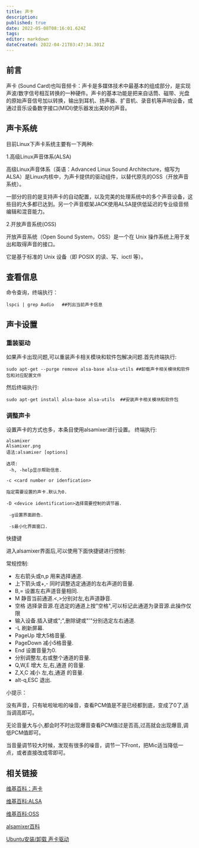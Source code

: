 ```yaml
---
title: 声卡
description: 
published: true
date: 2022-05-08T08:16:01.624Z
tags: 
editor: markdown
dateCreated: 2022-04-21T03:47:34.301Z
---
```


## 前言

声卡 (Sound Card)也叫音频卡：声卡是多媒体技术中最基本的组成部分，是实现声波/数字信号相互转换的一种硬件。声卡的基本功能是把来自话筒、磁带、光盘的原始声音信号加以转换，输出到耳机、扬声器、扩音机、录音机等声响设备，或通过音乐设备数字接口(MIDI)使乐器发出美妙的声音。

## 声卡系统

目前Linux下声卡系统主要有一下两种:

1.高级Linux声音体系(ALSA)

高级Linux声音体系（英语：Advanced Linux Sound Architecture，缩写为ALSA）是Linux内核中，为声卡提供的驱动组件，以替代原先的OSS（开放声音系统）。

一部分的目的是支持声卡的自动配置，以及完美的处理系统中的多个声音设备，这些目的大多都已达到。另一个声音框架JACK使用ALSA提供低延迟的专业级音频编辑和混音能力。

2.开放声音系统(OSS)

开放声音系统（Open Sound System，OSS）是一个在 Unix 操作系统上用于发出和取得声音的接口。

它是基于标准的 Unix 设备（即 POSIX 的读、写、ioctl 等）。

## 查看信息

命令查询，终端执行：
 
    lspci | grep Audio   ##列出当前声卡信息

## 声卡设置
### 重装驱动

如果声卡出现问题,可以重装声卡相关模块和软件包解决问题.首先终端执行:

    sudo apt-get --purge remove alsa-base alsa-utils ##卸载声卡相关模块和软件包和对应配置文件

然后终端执行:
   
    sudo apt-get install alsa-base alsa-utils  ##安装声卡相关模块和软件包

### 调整声卡

设置声卡的方式也多，本条目使用alsamixer进行设置。 终端执行:

    alsamixer
    Alsamixer.png
    语法:alsamixer [options]

    选项:
     -h, -help显示帮助信息.

    -c <card number or idenfication>

    指定需要设置的声卡.默认为0.

    -D <device identification>选择需要控制的调节器.
    
     -g设置界面颜色.
    
     -s最小化界面窗口.

快捷键

进入alsamixer界面后,可以使用下面快捷键进行控制:

常规控制:

- 左右箭头或n,p 用来选择通道.
- 上下箭头或+,- 同时调整选定通道的左右声道的音量.
- B,= 设置左右声道音量相同.
- M 静音当前通道.<,>分别对左,右声道静音.
- 空格 选择录音源.在选定的通道上按"空格",可以标记此通道为录音源.此操作仅限
- 输入设备.插入键或";",删除键或"'"分别选定左右通道.
- -L 刷新屏幕.
- PageUp 增大5格音量.
- PageDown 减小5格音量.
- End 设置音量为0.
- 分别调整左,右或整个通道的音量.
- Q,W,E 增大 左,右,通道 的音量.
- Z,X,C 减小 左,右,通道 的音量.
- alt-q,ESC 退出.

小提示：

没有声音，只有呲啦呲啦的噪音，查看PCM值是不是已经都到底，变成了0了,适当调高即可。

无论音量大与小,都会时不时出现爆音查看PCM值过是否高,过高就会出现爆音,调低PCM值即可。

当音量调节较大时候，发现有很多的噪音，调节一下Front，把Mic适当降低一点，或者直接改成零即可。

## 相关链接
[维基百科：声卡](http://zh.wikipedia.org/zh/%E5%A3%B0%E5%8D%A1)

[维基百科:ALSA](https://zh.wikipedia.org/wiki/ALSA)

[维基百科:OSS](http://zh.wikipedia.org/wiki/OSS)

[alsamixer百科](http://alsa.opensrc.org/Alsamixer)

[Ubuntu安装/卸载 声卡驱动](http://www.cnblogs.com/davidhhuan/archive/2010/04/21/1716941.html)